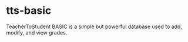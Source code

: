 # tts-basic
TeacherToStudent BASIC is a simple but powerful database used to add, modify, and view grades.
